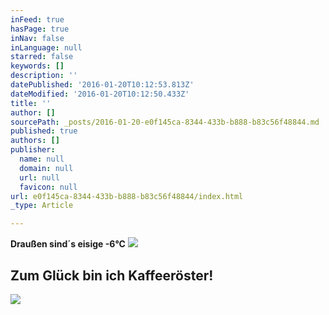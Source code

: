 ```yaml
---
inFeed: true
hasPage: true
inNav: false
inLanguage: null
starred: false
keywords: []
description: ''
datePublished: '2016-01-20T10:12:53.813Z'
dateModified: '2016-01-20T10:12:50.433Z'
title: ''
author: []
sourcePath: _posts/2016-01-20-e0f145ca-8344-433b-b888-b83c56f48844.md
published: true
authors: []
publisher:
  name: null
  domain: null
  url: null
  favicon: null
url: e0f145ca-8344-433b-b888-b83c56f48844/index.html
_type: Article

---
```

**Draußen sind´s eisige -6°C**
![](https://s3-us-west-2.amazonaws.com/the-grid-img/p/be56f98833e68ab981d8ce1cd41a34c0dbc1d740.jpg)

## Zum Glück bin ich Kaffeeröster!
![](https://s3-us-west-2.amazonaws.com/the-grid-img/p/dd7056f678562a29a6e5d15b17bab85318d1aecd.gif)